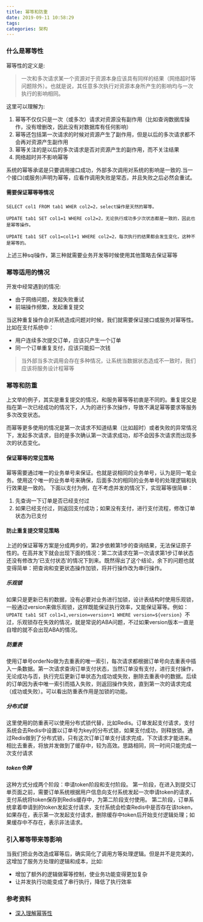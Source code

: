 ```yaml
---
title: 幂等和防重
date: 2019-09-11 10:58:29
tags: 
categories: 架构
---
```

### 什么是幂等性

幂等性的定义是:

> 一次和多次请求某一个资源对于资源本身应该具有同样的结果（网络超时等问题除外）。也就是说，其任意多次执行对资源本身所产生的影响均与一次执行的影响相同。

这里可以理解为:

1. 幂等不仅仅只是一次（或多次）请求对资源没有副作用（比如查询数据库操作，没有增删改，因此没有对数据库有任何影响）
2. 幂等还包括第一次请求的时候对资源产生了副作用，但是以后的多次请求都不会再对资源产生副作用
3. 幂等关注的是以后的多次请求是否对资源产生的副作用，而不关注结果
4. 网络超时并不影响幂等

系统的幂等承诺是只要调用接口成功，外部多次调用对系统的影响是一致的.当一个接口(或服务)声明为幂等，应看作调用失败是常态，并且失败之后必然会重试。

#### 需要保证幂等等情况

```
SELECT col1 FROM tab1 WHER col2=2，select操作是天然的幂等。

UPDATE tab1 SET col1=1 WHERE col2=2，无论执行成功多少次状态都是一致的，因此也是幂等操作。

UPDATE tab1 SET col1=col1+1 WHERE col2=2，每次执行的结果都会发生变化，这种不是幂等的。
```

上述三种sql操作，第三种就需要业务开发等时候使用其他策略去保证幂等

### 幂等适用的情况

开发中经常遇到的情况:
- 由于网络问题，发起失败重试
- 前端操作频繁，发起重复提交

当这种重复操作会对系统造成问题对时候，我们就需要保证接口或服务对幂等性。比如在支付系统中：
- 用户连续多次提交订单，应该只产生一个订单
- 同一个订单重复支付，应该只能扣一次钱

> 当外部当多次调用会存在多种情况，让系统当数据状态造成不一致时，我们应该将服务设计程幂等

### 幂等和防重

上文举的例子，其实是重复提交的情况，和服务幂等等初衷是不同的。重复提交是指在第一次已经成功的情况下，人为的进行多次操作，导致不满足幂等要求等服务多次改变状态。

而幂等更多使用的情况是第一次请求不知道结果（比如超时）或者失败的异常情况下，发起多次请求，目的是多次确认第一次请求成功，却不会因多次请求而出现多次的状态变化。

#### 保证幂等的常见策略

幂等需要通过唯一的业务单号来保证。也就是说相同的业务单号，认为是同一笔业务。使用这个唯一的业务单号来确保，后面多次的相同的业务单号的处理逻辑和执行效果是一致的。 下面以支付为例，在不考虑并发的情况下，实现幂等很简单：
1. 先查询一下订单是否已经支付过
2. 如果已经支付过，则返回支付成功；如果没有支付，进行支付流程，修改订单状态为已支付

#### 防止重复提交常见策略

上述的保证幂等方案是分成两步的，第2步依赖第1步的查询结果，无法保证原子性的。在高并发下就会出现下面的情况：第二次请求在第一次请求第1步订单状态还没有修改为‘已支付状态’的情况下到来。既然得出了这个结论，余下的问题也就变得简单：把查询和变更状态操作加锁，将并行操作改为串行操作。

##### 乐观锁

如果只是更新已有的数据，没有必要对业务进行加锁，设计表结构时使用乐观锁，一般通过version来做乐观锁，这样既能保证执行效率，又能保证幂等。例如： `UPDATE tab1 SET col1=1,version=version+1 WHERE version=${version} `不过，乐观锁存在失效的情况，就是常说的ABA问题，不过如果version版本一直是自增的就不会出现ABA的情况。

##### 防重表

使用订单号orderNo做为去重表的唯一索引，每次请求都根据订单号向去重表中插入一条数据。第一次请求查询订单支付状态，当然订单没有支付，进行支付操作，无论成功与否，执行完后更新订单状态为成功或失败，删除去重表中的数据。后续的订单因为表中唯一索引而插入失败，则返回操作失败，直到第一次的请求完成（成功或失败）。可以看出防重表作用是加锁的功能。

##### 分布式锁

这里使用的防重表可以使用分布式锁代替，比如Redis。订单发起支付请求，支付系统会去Redis中设置以订单号为key的分布式锁，如果支付成功，则释放锁。通过Redis做到了分布式锁，只有这次订单订单支付请求完成，下次请求才能进来。相比去重表，将放并发做到了缓存中，较为高效。思路相同，同一时间只能完成一次支付请求

##### token令牌

这种方式分成两个阶段：申请token阶段和支付阶段。 第一阶段，在进入到提交订单页面之前，需要订单系统根据用户信息向支付系统发起一次申请token的请求，支付系统将token保存到Redis缓存中，为第二阶段支付使用。 第二阶段，订单系统拿着申请到的token发起支付请求，支付系统会检查Redis中是否存在该token，如果存在，表示第一次发起支付请求，删除缓存中token后开始支付逻辑处理；如果缓存中不存在，表示非法请求。


### 引入幂等带来等影响

当我们把业务改造成幂等后，确实简化了调用方等处理逻辑。但是并不是完美的，这增加了服务方处理的逻辑和成本，比如:
- 增加了额外的逻辑做幂等控制，使业务功能变得更加复杂
- 让并发执行功能变成了串行执行，降低了执行效率




### 参考资料

- [深入理解幂等性](https://www.cnblogs.com/richardzgt/articles/10688057.html)
